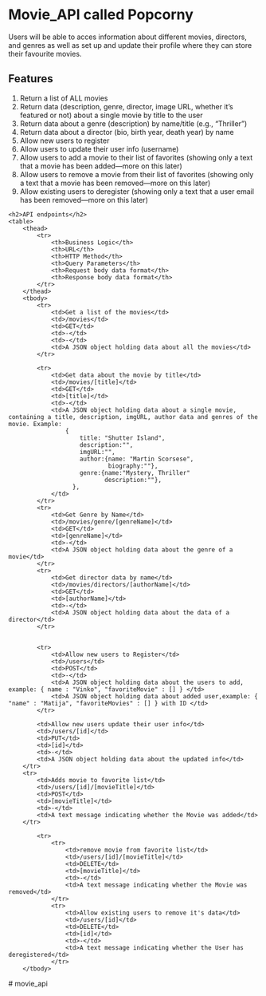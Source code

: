 <!DOCTYPE html>
<html lang="en">
<head>
    <meta charset="UTF-8">
    <meta http-equiv="X-UA-Compatible" content="IE=edge">
    <meta name="viewport" content="width=device-width, initial-scale=1.0">
    <title>Document</title>
</head>
<body>
   <h1>Movie_API called Popcorny</h1>
   <p>Users will be able to acces information about different movies, directors, and genres as well as set up and update their profile where they can store their favourite movies.</p>
   <h2>Features</h2> 
    <ol>
        <li>Return a list of ALL movies </li>
        <li>Return data (description, genre, director, image URL, whether it’s featured or not) about a single movie by title to the user</li>
        <li>Return data about a genre (description) by name/title (e.g., “Thriller”)</li>
        <li>Return data about a director (bio, birth year, death year) by name</li>
        <li>Allow new users to register</li>
        <li>Allow users to update their user info (username)</li>
        <li>Allow users to add a movie to their list of favorites (showing only a text that a movie has been added—more on this later)</li>
        <li>Allow users to remove a movie from their list of favorites (showing only a text that a movie has been removed—more on this later)</li>
        <li>Allow existing users to deregister (showing only a text that a user email has been removed—more on this later)</li>
    </ol>

    <h2>API endpoints</h2>
    <table>
        <thead> 
            <tr>
                <th>Business Logic</th>
                <th>URL</th>
                <th>HTTP Method</th>
                <th>Query Parameters</th>
                <th>Request body data format</th>
                <th>Response body data format</th>
            </tr>
        </thead>
        <tbody>
            <tr>
                <td>Get a list of the movies</td>       
                <td>/movies</td>
                <td>GET</td> 
                <td>-</td>
                <td>-</td>
                <td>A JSON object holding data about all the movies</td>         
            </tr>

            <tr>
                <td>Get data about the movie by title</td>
                <td>/movies/[title]</td>
                <td>GET</td>
                <td>[title]</td>
                <td>-</td>
                <td>A JSON object holding data about a single movie, containing a title, description, imgURL, author data and genres of the movie. Example:
                    {
                        title: "Shutter Island",
                        description:"",
                        imgURL:"",
                        author:{name: "Martin Scorsese",
                                biography:""},
                        genre:{name:"Mystery, Thriller"
                               description:""},
                      },
                </td>
            </tr>
            <tr>
                <td>Get Genre by Name</td>
                <td>/movies/genre/[genreName]</td>
                <td>GET</td>
                <td>[genreName]</td>
                <td>-</td>
                <td>A JSON object holding data about the genre of a movie</td>
            </tr>
            <tr>  
                <td>Get director data by name</td>
                <td>/movies/directors/[authorName]</td>
                <td>GET</td>
                <td>[authorName]</td>
                <td>-</td>
                <td>A JSON object holding data about the data of a director</td>
            </tr>


            <tr>
                <td>Allow new users to Register</td>
                <td>/users</td>
                <td>POST</td>
                <td>-</td>
                <td>A JSON object holding data about the users to add, example: { name : "Vinko", "favoriteMovie" : [] } </td>
                <td>A JSON object holding data about added user,example: { "name" : "Matija", "favoriteMovies" : [] } with ID </td>
            </tr>

            <td>Allow new users update their user info</td>
            <td>/users/[id]</td>
            <td>PUT</td>
            <td>[id]</td>
            <td>-</td>
            <td>A JSON object holding data about the updated info</td>
        </tr>
        <tr>
            <td>Adds movie to favorite list</td>
            <td>/users/[id]/[movieTitle]</td>
            <td>POST</td>
            <td>[movieTitle]</td>
            <td>-</td>
            <td>A text message indicating whether the Movie was added</td>
        </tr>


 <!----         <tr>
                <td>Add a movie</td>
                <td>/movies</td>
                <td>POST</td>
                <td>A JSON object holding data about the movie to add, structured like:
                    {
                        title: "Shutter Island",
                        description:"",
                        imgURL:"",
                        author:{name: "Martin Scorsese",
                                biography:""},
                        genre:{name:"Mystery, Thriller"
                               description:""},
                      },             
                </td>
                <td>A JSON object holding data about the movie that was added:
                    title: "Shutter Island",
                    description:"",
                    imgURL:"",
                    author:{name: "Martin Scorsese",
                            biography:""},
                    genre:{name:"Mystery, Thriller"
                           description:""},
                  },
                </td>
            </tr>
        --->
            <tr>
                <tr>
                    <td>remove movie from favorite list</td>
                    <td>/users/[id]/[movieTitle]</td>
                    <td>DELETE</td>
                    <td>[movieTitle]</td>
                    <td>-</td>
                    <td>A text message indicating whether the Movie was removed</td>
                </tr>
                <tr>
                    <td>Allow existing users to remove it's data</td>
                    <td>/users/[id]</td>
                    <td>DELETE</td>
                    <td>[id]</td>
                    <td>-</td>
                    <td>A text message indicating whether the User has deregistered</td>
                </tr>
        </tbody>
   </table>
</body>
</html># movie_api
